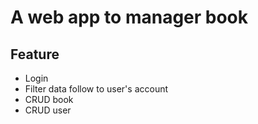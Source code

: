 # A web app to manager book 
## Feature
* Login
* Filter data follow to user's account
* CRUD book
* CRUD user
